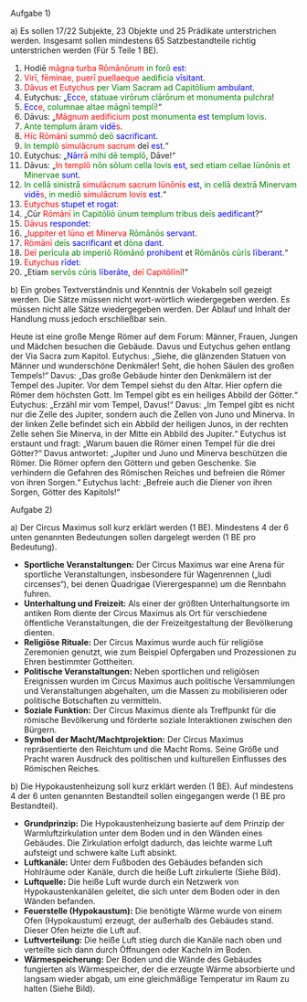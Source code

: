 
Aufgabe 1)

a) Es sollen 17/22 Subjekte, 23 Objekte und 25 Prädikate unterstrichen werden. Insgesamt sollen mindestens 65 Satzbestandteile richtig unterstrichen werden (Für 5 Teile 1 BE).

1. Hodiē <font color=red>māgna turba Rōmānōrum</font> <font color=green>in forō</font> <font color=blue>est</font>:
2. <font color=red>Virī, fēminae, puerī puellaeque</font> <font color=green>aedificia</font> <font color=blue>vīsitant</font>.
3. <font color=red>Dāvus et Eutychus</font> <font color=green>per Viam Sacram ad Capitōlium</font> <font color=blue>ambulant</font>.
4. Eutychus: „<font color=blue>Ecc<font color=red>e</font></font>, <font color=green>statuae virōrum clārōrum et monumenta pulchra</font>!
5. <font color=blue>Ecc<font color=red>e</font></font>, <font color=green>columnae altae māgnī templī!</font>“
6. Dāvus: „<font color=red>Māgnum aedificium</font> <font color=green>post monumenta</font> <font color=blue>est</font> <font color=green>templum Iovis</font>.
7. <font color=green>Ante templum āram</font> <font color=blue>vidē<font color=red>s</font></font>.
8. <font color=red>Hīc Rōmānī</font> <font color=green>summō deō</font> <font color=blue>sacrificant</font>.
9. <font color=green>In templō</font> <font color=red>simulācrum sacrum</font> deī <font color=blue>est</font>.“
10. Eutychus: „<font color=blue>Nārr<font color=red>ā</font></font> <font color=green>mihi dē templō</font>, Dāve!“
11. Dāvus: „<font color=red>In templō</font> <font color=green>nōn sōlum cella Iovis</font> <font color=blue>est</font>, <font color=green>sed etiam cellae Iūnōnis et Minervae</font> <font color=blue>sunt</font>.
12. <font color=green>In cellā sinistrā</font> <font color=red>simulācrum sacrum Iūnōnis</font> <font color=blue>est</font>, <font color=green>in cellā dextrā Minervam</font> <font color=blue>vidē<font color=red>s</font></font>, <font color=green>in mediō</font> <font color=red>simulācrum Iovis</font> <font color=blue>est</font>.“
13. <font color=red>Eutychus</font> <font color=blue>stupet et rogat</font>:
14. „Cūr <font color=red>Rōmānī</font> <font color=green>in Capitōliō ūnum templum tribus deīs</font> <font color=blue>aedificant</font>?“
15. <font color=red>Dāvus</font> <font color=blue>respondet</font>:
16. „<font color=red>Iuppiter et Iūno et Minerva</font> <font color=green>Rōmānōs</font> <font color=blue>servant</font>.
17. <font color=red>Rōmānī</font> <font color=green>deīs</font> <font color=blue>sacrificant</font> et <font color=green>dōna</font> <font color=blue>dant</font>.
18. <font color=red>Deī</font> <font color=green>perīcula ab imperiō Rōmānō</font> <font color=blue>prohibent</font> et <font color=green>Rōmānōs cūrīs</font> <font color=blue>līberant</font>.“
19. <font color=red>Eutychus</font> <font color=blue>rīdet</font>:
20. „Etiam <font color=green>servōs cūris</font> <font color=blue>līberāte</font>, <font color=red>deī Capitōlīnī</font>!“

b) Ein grobes Textverständnis und Kenntnis der Vokabeln soll gezeigt werden. Die Sätze müssen nicht wort-wörtlich wiedergegeben werden. Es müssen nicht alle Sätze wiedergegeben werden. Der Ablauf und Inhalt der Handlung muss jedoch erschließbar sein.

Heute ist eine große Menge Römer auf dem Forum: Männer, Frauen, Jungen und Mädchen besuchen die Gebäude. Davus und Eutychus gehen entlang der Via Sacra zum Kapitol. Eutychus: „Siehe, die glänzenden Statuen von Männer und wunderschöne Denkmäler! Seht, die hohen Säulen des großen Tempels!“ Davus: „Das große Gebäude hinter den Denkmälern ist der Tempel des Jupiter. Vor dem Tempel siehst du den Altar. Hier opfern die Römer dem höchsten Gott.
Im Tempel gibt es ein heiliges Abbild der Götter.“ Eutychus: „Erzähl mir vom Tempel, Davus!“ Davus: „Im Tempel gibt es nicht nur die Zelle des Jupiter, sondern auch die Zellen von Juno und Minerva. In der linken Zelle befindet sich ein Abbild der heiligen Junos, in der rechten Zelle sehen Sie Minerva, in der Mitte ein Abbild des Jupiter.“ Eutychus ist erstaunt und fragt: „Warum bauen die Römer einen Tempel für die drei Götter?“ Davus antwortet: „Jupiter und Juno und Minerva beschützen die Römer. Die Römer opfern den Göttern und geben Geschenke. Sie verhindern die Gefahren des Römischen Reiches und befreien die Römer von ihren Sorgen.“ Eutychus lacht: „Befreie auch die Diener von ihren Sorgen, Götter des Kapitols!“

Aufgabe 2)

a) Der Circus Maximus soll kurz erklärt werden (1 BE). Mindestens 4 der 6 unten genannten Bedeutungen sollen dargelegt werden (1 BE pro Bedeutung).

- **Sportliche Veranstaltungen:** Der Circus Maximus war eine Arena für sportliche Veranstaltungen, insbesondere für Wagenrennen („ludi circenses“), bei denen Quadrigae (Vierergespanne) um die Rennbahn fuhren.
- **Unterhaltung und Freizeit:** Als einer der größten Unterhaltungsorte im antiken Rom diente der Circus Maximus als Ort für verschiedene öffentliche Veranstaltungen, die der Freizeitgestaltung der Bevölkerung dienten.
- **Religiöse Rituale:** Der Circus Maximus wurde auch für religiöse Zeremonien genutzt, wie zum Beispiel Opfergaben und Prozessionen zu Ehren bestimmter Gottheiten.
- **Politische Veranstaltungen:** Neben sportlichen und religiösen Ereignissen wurden im Circus Maximus auch politische Versammlungen und Veranstaltungen abgehalten, um die Massen zu mobilisieren oder politische Botschaften zu vermitteln.
- **Soziale Funktion:** Der Circus Maximus diente als Treffpunkt für die römische Bevölkerung und förderte soziale Interaktionen zwischen den Bürgern.
- **Symbol der Macht/Machtprojektion:** Der Circus Maximus repräsentierte den Reichtum und die Macht Roms. Seine Größe und Pracht waren Ausdruck des politischen und kulturellen Einflusses des Römischen Reiches.

b) Die Hypokaustenheizung soll kurz erklärt werden (1 BE). Auf mindestens 4 der 6 unten genannten Bestandteil sollen eingegangen werde (1 BE pro Bestandteil).

- **Grundprinzip:** Die Hypokaustenheizung basierte auf dem Prinzip der Warmluftzirkulation unter dem Boden und in den Wänden eines Gebäudes. Die Zirkulation erfolgt dadurch, das leichte warme Luft aufsteigt und schwere kalte Luft absinkt.
- **Luftkanäle:** Unter dem Fußboden des Gebäudes befanden sich Hohlräume oder Kanäle, durch die heiße Luft zirkulierte (Siehe Bild).
- **Luftquelle:** Die heiße Luft wurde durch ein Netzwerk von Hypokaustenkanälen geleitet, die sich unter dem Boden oder in den Wänden befanden.
- **Feuerstelle (Hypokaustum):** Die benötigte Wärme wurde von einem Ofen (Hypokaustum) erzeugt, der außerhalb des Gebäudes stand. Dieser Ofen heizte die Luft auf.
- **Luftverteilung:** Die heiße Luft stieg durch die Kanäle nach oben und verteilte sich dann durch Öffnungen oder Kacheln im Boden.
- **Wärmespeicherung:** Der Boden und die Wände des Gebäudes fungierten als Wärmespeicher, der die erzeugte Wärme absorbierte und langsam wieder abgab, um eine gleichmäßige Temperatur im Raum zu halten (Siehe Bild).